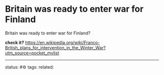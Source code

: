 # Britain was ready to enter war for Finland
Britain was ready to enter war for Finland?

**check it?**
https://en.wikipedia.org/wiki/Franco-British_plans_for_intervention_in_the_Winter_War?utm_source=pocket_mylist


---
status: #⚙️ 
tags: 
related: 